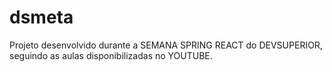 # dsmeta

Projeto desenvolvido durante a SEMANA SPRING REACT do DEVSUPERIOR, seguindo as aulas disponibilizadas no YOUTUBE.



